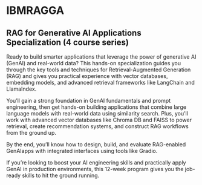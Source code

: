 # IBMRAGGA
## RAG for Generative AI Applications Specialization (4 course series)

Ready to build smarter applications that leverage the power of generative AI (GenAI) and real-world data? This hands-on specialization guides you through the key tools and techniques for Retrieval-Augmented Generation (RAG) and gives you practical experience with vector databases, embedding models, and advanced retrieval frameworks like LangChain and LlamaIndex. 

You’ll gain a strong foundation in GenAI fundamentals and prompt engineering, then get hands-on building applications that combine large language models with real-world data using similarity search. Plus, you'll work with advanced vector databases like Chroma DB and FAISS to power retrieval, create recommendation systems, and construct RAG workflows from the ground up.  

By the end, you’ll know how to design, build, and evaluate RAG-enabled GenAIapps with integrated interfaces using tools like Gradio. 

If you’re looking to boost your AI engineering skills and practically apply GenAI in production environments, this 12-week program gives you the job-ready skills to hit the ground running. 

